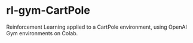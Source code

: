# rl-gym-CartPole
Reinforcement Learning applied to a CartPole environment, using OpenAI Gym environments on Colab.

